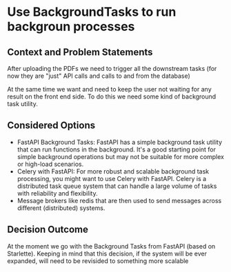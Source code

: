 # Use BackgroundTasks to run backgroun processes

## Context and Problem Statements

After uploading the PDFs we need to trigger all the downstream tasks (for now they are "just" API calls and calls to and from the database)

At the same time we want and need to keep the user not waiting for any result on the front end side. To do this we need some kind of background task utility.

## Considered Options

- FastAPI Background Tasks: FastAPI has a simple background task utility that can run functions in the background. It's a good starting point for simple background operations but may not be suitable for more complex or high-load scenarios.
- Celery with FastAPI: For more robust and scalable background task processing, you might want to use Celery with FastAPI. Celery is a distributed task queue system that can handle a large volume of tasks with reliability and flexibility.
- Message brokers like redis that are then used to send messages across different (distributed) systems.

## Decision Outcome

At the moment we go with the Background Tasks from FastAPI (based on Starlette). Keeping in mind that this decision, if the system will be ever expanded, will need to be revisided to something more scalable
